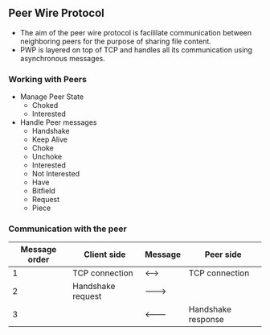 ## Peer Wire Protocol 

* The aim of the peer wire protocol is facililate communication between 
  neighboring peers for the purpose of sharing file content.
* PWP is layered on top of TCP and handles all its communication using
  asynchronous messages.

### Working with Peers
* Manage Peer State
    + Choked
    + Interested
* Handle Peer messages
    + Handshake
    + Keep Alive
    + Choke 
    + Unchoke
    + Interested
    + Not Interested
    + Have
    + Bitfield
    + Request
    + Piece

### Communication with the peer 

|Message order |   Client side     |     Message      |    Peer side        |
|--------------|-------------------|------------------|---------------------|
|1             | TCP connection    |      <-->        | TCP connection      |
|2             | Handshake request |      --->        |                     |
|3             |                   |      <---        | Handshake response  |





